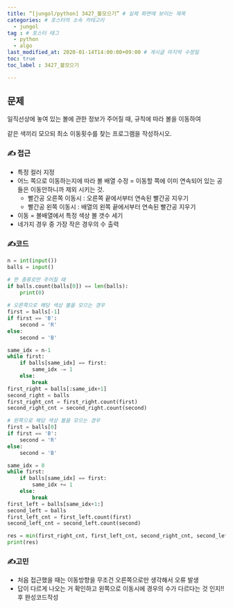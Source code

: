 ```yaml
---
title: “[jungol/python] 3427_볼모으기” # 실제 화면에 보이는 제목
categories: # 포스터의 소속 카테고리
  - jungol
tag : # 포스터 태그
  - python 
  -	algo
last_modified_at: 2020-01-14T14:00:00+09:00 # 게시글 마지막 수정일
toc: true
toc_label : 3427_볼모으기

---
```




## 문제 

[문제링크]: http://jungol.co.kr/bbs/board.php?bo_table=pbank&amp;wr_id=2749&amp;sca=2060

일직선상에 놓여 있는 볼에 관한 정보가 주어질 때, 규칙에 따라 볼을 이동하여 

같은 색끼리 모으되 최소 이동횟수를 찾는 프로그램을 작성하시오.

 



### ✍ 접근

- 특정 컬러 지정 
- 어느 쪽으로 이동하는지에 따라 볼 배열 수정 
  = 이동할 쪽에 이미 연속되어 있는 공들은 이동안하니까 제외 시키는 것.
  - 빨간공 오른쪽 이동시 : 오른쪽 끝에서부터 연속된 빨간공 지우기
  - 빨간공 왼쪽 이동시 : 배열의 왼쪽 끝에서부터 연속된 빨간공 지우기 
- 이동 = 볼배열에서 특정 색상 볼 갯수 세기
- 네가지 경우 중 가장 작은 경우의 수 출력

### ✍코드 

```python
n = int(input())
balls = input()

# 한 종류로만 주어질 때
if balls.count(balls[0]) == len(balls):
    print(0)
    
# 오른쪽으로 해당 색상 볼을 모으는 경우
first = balls[-1]
if first == 'B':
    second = 'R'
else:
    second = 'B'

same_idx = n-1
while first:
    if balls[same_idx] == first:
        same_idx -= 1
    else:
        break
first_right = balls[:same_idx+1]
second_right = balls
first_right_cnt = first_right.count(first)
second_right_cnt = second_right.count(second)

# 왼쪽으로 해당 색상 볼을 모으는 경우
first = balls[0]
if first == 'B':
    second = 'R'
else:
    second = 'B'

same_idx = 0
while first:
    if balls[same_idx] == first:
        same_idx += 1
    else:
        break
first_left = balls[same_idx+1:]
second_left = balls
first_left_cnt = first_left.count(first)
second_left_cnt = second_left.count(second)

res = min(first_right_cnt, first_left_cnt, second_right_cnt, second_left_cnt)
print(res)

```





### ✍고민

- 처음 접근했을 때는 이동방향을 무조건 오른쪽으로만 생각해서 오류 발생
- 답이 다르게 나오는 거 확인하고 왼쪽으로 이동시에 경우의 수가 다르다는 것 인지!! 후 완성코드작성

